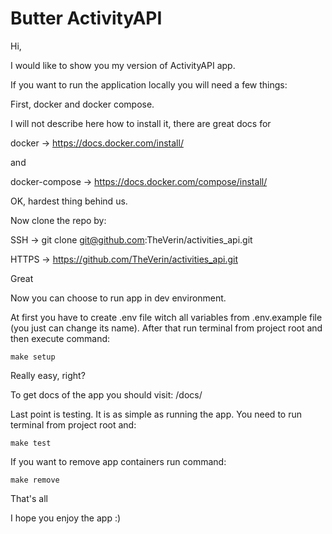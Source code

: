 # Butter ActivityAPI

Hi,

I would like to show you my version of ActivityAPI app.


If you want to run the application locally you will need a few things:

First, docker and docker compose.

I will not describe here how to install it, there are great docs for


docker -> https://docs.docker.com/install/

and

docker-compose -> https://docs.docker.com/compose/install/


OK, hardest thing behind us.


Now clone the repo by:

SSH -> git clone git@github.com:TheVerin/activities_api.git

HTTPS -> https://github.com/TheVerin/activities_api.git


Great


Now you can choose to run app in dev environment.

At first you have to create .env file witch all variables from .env.example file (you just can
change its name). After that run terminal from project root and then execute command:

    make setup


Really easy, right?


To get docs of the app you should visit:
/docs/


Last point is testing.
It is as simple as running the app. You need to run terminal from project root and:

    make test


If you want to remove app containers run command:

    make remove


That's all

I hope you enjoy the app :)
